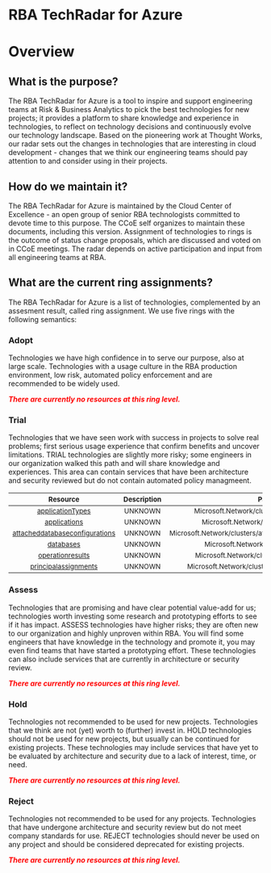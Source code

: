 
RBA TechRadar for Azure
=======================

# Overview

## What is the purpose?


The RBA TechRadar for Azure is a tool to inspire and support engineering teams at Risk & Business Analytics to pick the best technologies for new projects; it provides a platform to share knowledge and experience in technologies, to reflect on technology decisions and continuously evolve our technology landscape.  Based on the pioneering work at Thought Works, our radar sets out the changes in technologies that are interesting in cloud development - changes that we think our engineering teams should pay attention to and consider using in their projects.
## How do we maintain it?


The RBA TechRadar for Azure is maintained by the Cloud Center of Excellence - an open group of senior RBA technologists committed to devote time to this purpose.  The CCoE self organizes to maintain these documents, including this version.  Assignment of technologies to rings is the outcome of status change proposals, which are discussed and voted on in CCoE meetings.  The radar depends on active participation and input from all engineering teams at RBA.
## What are the current ring assignments?


The RBA TechRadar for Azure is a list of technologies, complemented by an assesment result, called ring assignment.  We use five rings with the following semantics:
### Adopt


Technologies we have high confidence in to serve our purpose, also at large scale.  Technologies with a usage culture in the RBA production environment, low risk, automated policy enforcement and are recommended to be widely used.  
  
***<font color="red"> There are currently no resources at this ring level. </font>***
### Trial


Technologies that we have seen work with success in projects to solve real problems;  first serious usage experience that confirm benefits and uncover limitations.  TRIAL technologies are slightly more risky; some engineers in our organization walked this path and will share knowledge and experiences.  This area can contain services that have been architecture and security reviewed but do not contain automated policy managmeent.  

|<sub>Resource</sub>|<sub>Description</sub>|<sub>Path</sub>|<sub>Status</sub>|
| :---: | :---: | :---: | :---: |
|<sub>[applicationTypes](https://github.com/openrba/python-azure-techradar/tree/master/Microsoft.Network/clusters/applicationTypes)</sub>|<sub>UNKNOWN</sub>|<sub>Microsoft.Network/clusters/applicationTypes</sub>|<sub>TRIAL</sub>|
|<sub>[applications](https://github.com/openrba/python-azure-techradar/tree/master/Microsoft.Network/clusters/applications)</sub>|<sub>UNKNOWN</sub>|<sub>Microsoft.Network/clusters/applications</sub>|<sub>TRIAL</sub>|
|<sub>[attacheddatabaseconfigurations](https://github.com/openrba/python-azure-techradar/tree/master/Microsoft.Network/clusters/attacheddatabaseconfigurations)</sub>|<sub>UNKNOWN</sub>|<sub>Microsoft.Network/clusters/attacheddatabaseconfigurations</sub>|<sub>TRIAL</sub>|
|<sub>[databases](https://github.com/openrba/python-azure-techradar/tree/master/Microsoft.Network/clusters/databases)</sub>|<sub>UNKNOWN</sub>|<sub>Microsoft.Network/clusters/databases</sub>|<sub>TRIAL</sub>|
|<sub>[operationresults](https://github.com/openrba/python-azure-techradar/tree/master/Microsoft.Network/clusters/operationresults)</sub>|<sub>UNKNOWN</sub>|<sub>Microsoft.Network/clusters/operationresults</sub>|<sub>TRIAL</sub>|
|<sub>[principalassignments](https://github.com/openrba/python-azure-techradar/tree/master/Microsoft.Network/clusters/principalassignments)</sub>|<sub>UNKNOWN</sub>|<sub>Microsoft.Network/clusters/principalassignments</sub>|<sub>TRIAL</sub>|

### Assess


Technologies that are promising and have clear potential value-add for us; technologies worth investing some research and prototyping efforts to see if it has impact.  ASSESS technologies have higher risks;  they are often new to our organization and highly unproven within RBA.  You will find some engineers that have knowledge in the technology and promote it, you may even find teams that have started a prototyping effort.  These technologies can also include services that are currently in architecture or security review.  
  
***<font color="red"> There are currently no resources at this ring level. </font>***
### Hold


Technologies not recommended to be used for new projects. Technologies that we think are not (yet) worth to (further) invest in.  HOLD technologies should not be used for new projects, but usually can be continued for existing projects.  These technologies may include services that have yet to be evaluated by architecture and security due to a lack of interest, time, or need.  
  
***<font color="red"> There are currently no resources at this ring level. </font>***
### Reject


Technologies not recommended to be used for any projects. Technologies that have undergone architecture and security review but do not meet company standards for use.  REJECT technologies should never be used on any project and should be considered deprecated for existing projects.  
  
***<font color="red"> There are currently no resources at this ring level. </font>***